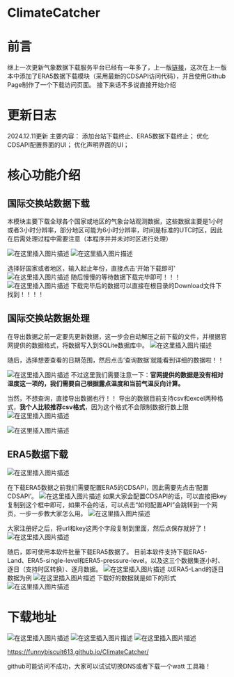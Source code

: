 # ClimateCatcher
# 前言
继上一次更新气象数据下载服务平台已经有一年多了，上一版[链接](https://blog.csdn.net/qq_44907989/article/details/131014900)，这次在上一版本中添加了ERA5数据下载模块（采用最新的CDSAPI访问代码），并且使用Github Page制作了一个下载访问页面。
接下来话不多说直接开始介绍
# 更新日志
2024.12.11更新
主要内容：
添加台站下载终止、ERA5数据下载终止；
优化CDSAPI配置界面的UI；
优化声明界面的UI；

# 核心功能介绍
## 国际交换站数据下载
本模块主要下载全球各个国家或地区的气象台站观测数据，这些数据主要是1小时或者3小时分辨率，部分地区可能为6小时分辨率，时间是标准的UTC时区，因此在后需处理过程中需要注意（本程序并并未对时区进行处理）

![在这里插入图片描述](https://i-blog.csdnimg.cn/direct/3c02238c1f2d4d9093fcd2da9fb716f9.png)
![在这里插入图片描述](https://i-blog.csdnimg.cn/direct/5162700ee1804d9083b8c2fc199c13b5.png)

选择好国家或者地区，输入起止年份，直接点击'开始下载即可'
![在这里插入图片描述](https://i-blog.csdnimg.cn/direct/f78086b96c574572a6c18fa10978faeb.png)
随后慢慢的等待数据下载完毕即可！！！
![在这里插入图片描述](https://i-blog.csdnimg.cn/direct/26f51980f703419dac80f7669b885782.png)
下载完毕后的数据可以直接在根目录的Download文件下找到！！！！

## 国际交换站数据处理

在导出数据之前一定要先更新数据，这一步会自动解压之前下载的文件，并根据官网提供的数据格式，将数据写入到SQLite数据库中。
![在这里插入图片描述](https://i-blog.csdnimg.cn/direct/c8b6428c6e5542b6b6b181756b86cb79.png)

随后，选择想要查看的日期范围，然后点击‘查询数据’就能看到详细的数据啦！！

![在这里插入图片描述](https://i-blog.csdnimg.cn/direct/e2975cdafa144a8786ecfe56f2a05122.png)
不过这里我们需要注意一下：**官网提供的数据是没有相对湿度这一项的，我们需要自己根据露点温度和当前气温反向计算。**

当然，不想查询，直接导出数据也行！！
导出的数据目前支持csv和excel两种格式，**我个人比较推荐csv格式**，因为这个格式不会限制数据行数上限
![在这里插入图片描述](https://i-blog.csdnimg.cn/direct/a76c29bac18047ac804bdd58e61e2816.png)

![在这里插入图片描述](https://i-blog.csdnimg.cn/direct/f9345479131243ccb7237828052142ad.png)
## ERA5数据下载
![在这里插入图片描述](https://i-blog.csdnimg.cn/direct/80d6ac3fc8ff4a56ab95dbafafece647.png)

在下载ERA5数据之前我们需要配置ERA5的CDSAPI，因此需要先点击‘配置CDSAPI’。
![在这里插入图片描述](https://i-blog.csdnimg.cn/direct/5f927bf0587a4893a09bd0d01e147ccd.png)
如果大家会配置CDSAPI的话，可以直接把key复制到这个框中即可，如果不会的话，可以点击“如何配置API”会跳转到一个网页，一步一步教大家怎么用。
![在这里插入图片描述](https://i-blog.csdnimg.cn/direct/8f5b894dd1234296b4947fc7d53ec378.png)

大家注册好之后，将url和key这两个字段复制到里面，然后点保存就好了！
![在这里插入图片描述](https://i-blog.csdnimg.cn/direct/7da943e7b4a04eca947e5bc384c655a3.png)

随后，即可使用本软件批量下载ERA5数据了。
目前本软件支持下载ERA5-Land、ERA5-single-level和ERA5-pressure-level。以及这三个数据集逐小时、逐日（支持时区转换）、逐月数据。
![在这里插入图片描述](https://i-blog.csdnimg.cn/direct/935c423e2a5c4e888fe5c9e9a76c0391.png)
以ERA5-Land的逐日数据为例
![在这里插入图片描述](https://i-blog.csdnimg.cn/direct/fa09f32c45534bd7ad8ca5badb860d09.png)
下载好的数据就是如下的形式
![在这里插入图片描述](https://i-blog.csdnimg.cn/direct/fc3c3ca8b48140069919352187f3703f.png)
# 下载地址
![在这里插入图片描述](https://i-blog.csdnimg.cn/direct/b067829e0b2d4ce8a7a1916a5b2d8a14.png)
![在这里插入图片描述](https://i-blog.csdnimg.cn/direct/9f9448c04bd34545baf125e94ab86c82.png)
![在这里插入图片描述](https://i-blog.csdnimg.cn/direct/ceff895c52e24809a39128f1f1539242.png)


https://funnybiscuit613.github.io/ClimateCatcher/

github可能访问不成功，大家可以试试切换DNS或者下载一个watt 工具箱！



